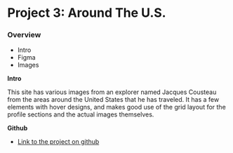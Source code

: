 # Project 3: Around The U.S.

### Overview

- Intro
- Figma
- Images

**Intro**

This site has various images from an explorer named Jacques Cousteau from the areas around the United States that he has traveled. It has a few elements with hover designs, and makes good use of the grid layout for the profile sections and the actual images themselves.

**Github**

- [Link to the project on github](https://www.figma.com/file/ii4xxsJ0ghevUOcssTlHZv/Sprint-3%3A-Around-the-US?node-id=0%3A1)
